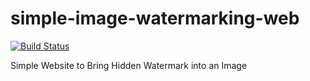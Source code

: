 # simple-image-watermarking-web

[![Build Status](https://travis-ci.com/bervProject/simple-image-watermarking-web.svg?branch=master)](https://travis-ci.com/bervProject/simple-image-watermarking-web)

Simple Website to Bring Hidden Watermark into an Image
